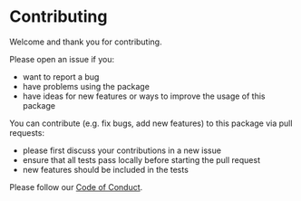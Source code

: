 # Contributing

Welcome and thank you for contributing.

Please open an issue if you:

- want to report a bug
- have problems using the package
- have ideas for new features or ways to improve the usage of this package

You can contribute (e.g. fix bugs, add new features) to this package via pull requests:

- please first discuss your contributions in a new issue
- ensure that all tests pass locally before starting the pull request
- new features should be included in the tests

Please follow our [Code of Conduct](CODE_OF_CONDUCT.md).